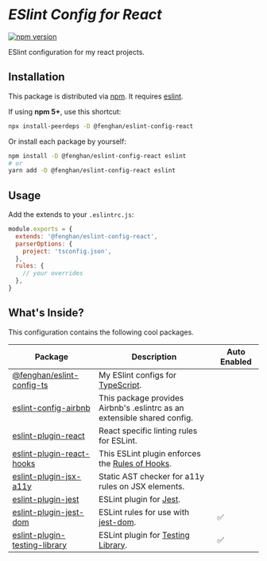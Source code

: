 # <em><b>ESlint Config for React</b></em>

[![npm version](https://img.shields.io/npm/v/@fenghan/eslint-config-react?style=flat-square)](https://www.npmjs.com/package/@fenghan/eslint-config-react)

ESlint configuration for my react projects.

## Installation

This package is distributed via [npm](https://www.npmjs.com/package/@fenghan/eslint-config-react). It requires [eslint](https://github.com/eslint/eslint).

If using **npm 5+**, use this shortcut:

```sh
npx install-peerdeps -D @fenghan/eslint-config-react
```

Or install each package by yourself:

```sh
npm install -D @fenghan/eslint-config-react eslint
# or
yarn add -D @fenghan/eslint-config-react eslint
```

## Usage

Add the extends to your `.eslintrc.js`:

```js
module.exports = {
  extends: '@fenghan/eslint-config-react',
  parserOptions: {
    project: 'tsconfig.json',
  },
  rules: {
    // your overrides
  },
}
```

## What's Inside?

This configuration contains the following cool packages.

| Package                                                                                                       | Description                                                                                        | Auto Enabled |
| ------------------------------------------------------------------------------------------------------------- | -------------------------------------------------------------------------------------------------- | ------------ |
| [@fenghan/eslint-config-ts](https://github.com/fenghan34/configurations/tree/main/packages/eslint-config-ts)  | My ESlint configs for [TypeScript](https://github.com/microsoft/TypeScript).                       |              |
| [eslint-config-airbnb](https://github.com/airbnb/javascript/tree/master/packages/eslint-config-airbnb)        | This package provides Airbnb's .eslintrc as an extensible shared config.                           |              |
| [eslint-plugin-react](https://github.com/yannickcr/eslint-plugin-react)                                       | React specific linting rules for ESLint.                                                           |              |
| [eslint-plugin-react-hooks](https://github.com/facebook/react/tree/master/packages/eslint-plugin-react-hooks) | This ESLint plugin enforces the [Rules of Hooks](https://reactjs.org/docs/hooks-rules.html).       |              |
| [eslint-plugin-jsx-a11y](https://github.com/evcohen/eslint-plugin-jsx-a11y)                                   | Static AST checker for a11y rules on JSX elements.                                                 |              |
| [eslint-plugin-jest](https://github.com/jest-community/eslint-plugin-jest)                                    | ESLint plugin for [Jest](https://jestjs.io).                                                       |              |
| [eslint-plugin-jest-dom](https://github.com/testing-library/eslint-plugin-jest-dom)                           | ESLint rules for use with [jest-dom](https://testing-library.com/docs/ecosystem-jest-dom).         | ✅           |
| [eslint-plugin-testing-library](https://github.com/testing-library/eslint-plugin-testing-library)             | ESLint plugin for [Testing Library](https://testing-library.com/docs/react-testing-library/intro). | ✅           |
